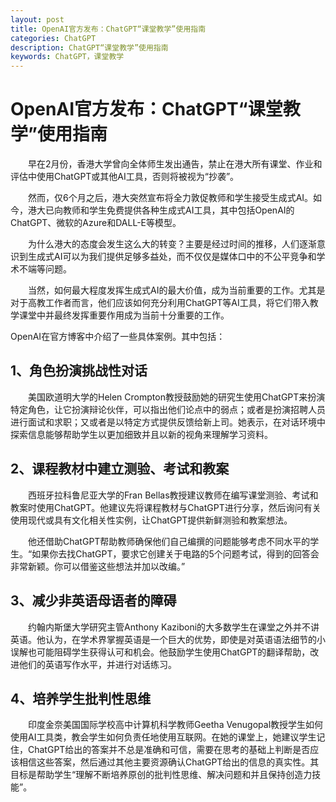 ```yaml
---
layout: post
title: OpenAI官方发布：ChatGPT“课堂教学”使用指南
categories: ChatGPT
description: ChatGPT“课堂教学”使用指南
keywords: ChatGPT，课堂教学
---
```


# OpenAI官方发布：ChatGPT“课堂教学”使用指南

&emsp;&emsp;早在2月份，香港大学曾向全体师生发出通告，禁止在港大所有课堂、作业和评估中使用ChatGPT或其他AI工具，否则将被视为“抄袭”。

&emsp;&emsp;然而，仅6个月之后，港大突然宣布将全力敦促教师和学生接受生成式AI。如今，港大已向教师和学生免费提供各种生成式AI工具，其中包括OpenAI的ChatGPT、微软的Azure和DALL-E等模型。

&emsp;&emsp;为什么港大的态度会发生这么大的转变？主要是经过时间的推移，人们逐渐意识到生成式AI可以为我们提供足够多益处，而不仅仅是媒体口中的不公平竞争和学术不端等问题。

&emsp;&emsp;当然，如何最大程度发挥生成式AI的最大价值，成为当前重要的工作。尤其是对于高教工作者而言，他们应该如何充分利用ChatGPT等AI工具，将它们带入教学课堂中并最终发挥重要作用成为当前十分重要的工作。

OpenAI在官方博客中介绍了一些具体案例。其中包括：

## 1、角色扮演挑战性对话

&emsp;&emsp;美国欧道明大学的Helen Crompton教授鼓励她的研究生使用ChatGPT来扮演特定角色，让它扮演辩论伙伴，可以指出他们论点中的弱点；或者是扮演招聘人员进行面试和求职；又或者是以特定方式提供反馈给新上司。她表示，在对话环境中探索信息能够帮助学生以更加细致并且以新的视角来理解学习资料。

## 2、课程教材中建立测验、考试和教案

&emsp;&emsp;西班牙拉科鲁尼亚大学的Fran Bellas教授建议教师在编写课堂测验、考试和教案时使用ChatGPT。他建议先将课程教材与ChatGPT进行分享，然后询问有关使用现代或具有文化相关性实例，让ChatGPT提供新鲜测验和教案想法。

&emsp;&emsp;他还借助ChatGPT帮助教师确保他们自己编撰的问题能够考虑不同水平的学生。“如果你去找ChatGPT，要求它创建关于电路的5个问题考试，得到的回答会非常新颖。你可以借鉴这些想法并加以改编。”

## 3、减少非英语母语者的障碍

&emsp;&emsp;约翰内斯堡大学研究主管Anthony Kaziboni的大多数学生在课堂之外并不讲英语。他认为，在学术界掌握英语是一个巨大的优势，即使是对英语语法细节的小误解也可能阻碍学生获得认可和机会。他鼓励学生使用ChatGPT的翻译帮助，改进他们的英语写作水平，并进行对话练习。

## 4、培养学生批判性思维

&emsp;&emsp;印度金奈美国国际学校高中计算机科学教师Geetha Venugopal教授学生如何使用AI工具类，教会学生如何负责任地使用互联网。在她的课堂上，她建议学生记住，ChatGPT给出的答案并不总是准确和可信，需要在思考的基础上判断是否应该相信这些答案，然后通过其他主要资源确认ChatGPT给出的信息的真实性。其目标是帮助学生“理解不断培养原创的批判性思维、解决问题和并且保持创造力技能”。

